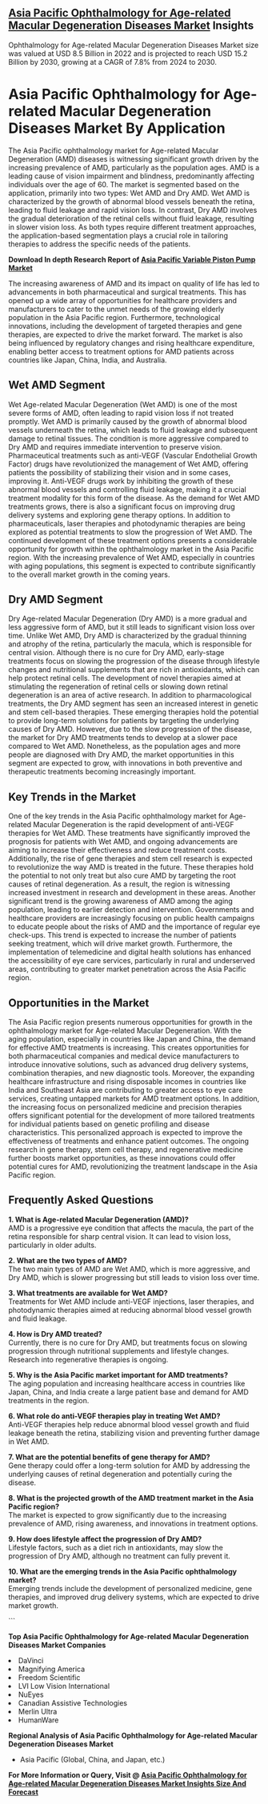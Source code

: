 <h2><a href="https://www.verifiedmarketreports.com/download-sample/?rid=387466&amp;utm_source=Github-Feb&amp;utm_medium=225" target="_blank">Asia Pacific Ophthalmology for Age-related Macular Degeneration Diseases Market</a> Insights</h2><p>Ophthalmology for Age-related Macular Degeneration Diseases Market size was valued at USD 8.5 Billion in 2022 and is projected to reach USD 15.2 Billion by 2030, growing at a CAGR of 7.8% from 2024 to 2030.</p><p><h1>Asia Pacific Ophthalmology for Age-related Macular Degeneration Diseases Market By Application</h1> <p>The Asia Pacific ophthalmology market for Age-related Macular Degeneration (AMD) diseases is witnessing significant growth driven by the increasing prevalence of AMD, particularly as the population ages. AMD is a leading cause of vision impairment and blindness, predominantly affecting individuals over the age of 60. The market is segmented based on the application, primarily into two types: Wet AMD and Dry AMD. Wet AMD is characterized by the growth of abnormal blood vessels beneath the retina, leading to fluid leakage and rapid vision loss. In contrast, Dry AMD involves the gradual deterioration of the retinal cells without fluid leakage, resulting in slower vision loss. As both types require different treatment approaches, the application-based segmentation plays a crucial role in tailoring therapies to address the specific needs of the patients. <p><strong>Download In depth Research Report of <a href="https://www.verifiedmarketreports.com/download-sample/?rid=236118&amp;utm_source=Pulse-Dec&amp;utm_medium=225" target="_blank">Asia Pacific Variable Piston Pump Market</a></strong></p> The increasing awareness of AMD and its impact on quality of life has led to advancements in both pharmaceutical and surgical treatments. This has opened up a wide array of opportunities for healthcare providers and manufacturers to cater to the unmet needs of the growing elderly population in the Asia Pacific region. Furthermore, technological innovations, including the development of targeted therapies and gene therapies, are expected to drive the market forward. The market is also being influenced by regulatory changes and rising healthcare expenditure, enabling better access to treatment options for AMD patients across countries like Japan, China, India, and Australia. <h2>Wet AMD Segment</h2> <p>Wet Age-related Macular Degeneration (Wet AMD) is one of the most severe forms of AMD, often leading to rapid vision loss if not treated promptly. Wet AMD is primarily caused by the growth of abnormal blood vessels underneath the retina, which leads to fluid leakage and subsequent damage to retinal tissues. The condition is more aggressive compared to Dry AMD and requires immediate intervention to preserve vision. Pharmaceutical treatments such as anti-VEGF (Vascular Endothelial Growth Factor) drugs have revolutionized the management of Wet AMD, offering patients the possibility of stabilizing their vision and in some cases, improving it. Anti-VEGF drugs work by inhibiting the growth of these abnormal blood vessels and controlling fluid leakage, making it a crucial treatment modality for this form of the disease. As the demand for Wet AMD treatments grows, there is also a significant focus on improving drug delivery systems and exploring gene therapy options. In addition to pharmaceuticals, laser therapies and photodynamic therapies are being explored as potential treatments to slow the progression of Wet AMD. The continued development of these treatment options presents a considerable opportunity for growth within the ophthalmology market in the Asia Pacific region. With the increasing prevalence of Wet AMD, especially in countries with aging populations, this segment is expected to contribute significantly to the overall market growth in the coming years.</p> <h2>Dry AMD Segment</h2> <p>Dry Age-related Macular Degeneration (Dry AMD) is a more gradual and less aggressive form of AMD, but it still leads to significant vision loss over time. Unlike Wet AMD, Dry AMD is characterized by the gradual thinning and atrophy of the retina, particularly the macula, which is responsible for central vision. Although there is no cure for Dry AMD, early-stage treatments focus on slowing the progression of the disease through lifestyle changes and nutritional supplements that are rich in antioxidants, which can help protect retinal cells. The development of novel therapies aimed at stimulating the regeneration of retinal cells or slowing down retinal degeneration is an area of active research. In addition to pharmacological treatments, the Dry AMD segment has seen an increased interest in genetic and stem cell-based therapies. These emerging therapies hold the potential to provide long-term solutions for patients by targeting the underlying causes of Dry AMD. However, due to the slow progression of the disease, the market for Dry AMD treatments tends to develop at a slower pace compared to Wet AMD. Nonetheless, as the population ages and more people are diagnosed with Dry AMD, the market opportunities in this segment are expected to grow, with innovations in both preventive and therapeutic treatments becoming increasingly important.</p> <h2>Key Trends in the Market</h2> <p>One of the key trends in the Asia Pacific ophthalmology market for Age-related Macular Degeneration is the rapid development of anti-VEGF therapies for Wet AMD. These treatments have significantly improved the prognosis for patients with Wet AMD, and ongoing advancements are aiming to increase their effectiveness and reduce treatment costs. Additionally, the rise of gene therapies and stem cell research is expected to revolutionize the way AMD is treated in the future. These therapies hold the potential to not only treat but also cure AMD by targeting the root causes of retinal degeneration. As a result, the region is witnessing increased investment in research and development in these areas. Another significant trend is the growing awareness of AMD among the aging population, leading to earlier detection and intervention. Governments and healthcare providers are increasingly focusing on public health campaigns to educate people about the risks of AMD and the importance of regular eye check-ups. This trend is expected to increase the number of patients seeking treatment, which will drive market growth. Furthermore, the implementation of telemedicine and digital health solutions has enhanced the accessibility of eye care services, particularly in rural and underserved areas, contributing to greater market penetration across the Asia Pacific region.</p> <h2>Opportunities in the Market</h2> <p>The Asia Pacific region presents numerous opportunities for growth in the ophthalmology market for Age-related Macular Degeneration. With the aging population, especially in countries like Japan and China, the demand for effective AMD treatments is increasing. This creates opportunities for both pharmaceutical companies and medical device manufacturers to introduce innovative solutions, such as advanced drug delivery systems, combination therapies, and new diagnostic tools. Moreover, the expanding healthcare infrastructure and rising disposable incomes in countries like India and Southeast Asia are contributing to greater access to eye care services, creating untapped markets for AMD treatment options. In addition, the increasing focus on personalized medicine and precision therapies offers significant potential for the development of more tailored treatments for individual patients based on genetic profiling and disease characteristics. This personalized approach is expected to improve the effectiveness of treatments and enhance patient outcomes. The ongoing research in gene therapy, stem cell therapy, and regenerative medicine further boosts market opportunities, as these innovations could offer potential cures for AMD, revolutionizing the treatment landscape in the Asia Pacific region.</p> <h2>Frequently Asked Questions</h2> <p><strong>1. What is Age-related Macular Degeneration (AMD)?</strong><br>AMD is a progressive eye condition that affects the macula, the part of the retina responsible for sharp central vision. It can lead to vision loss, particularly in older adults.</p> <p><strong>2. What are the two types of AMD?</strong><br>The two main types of AMD are Wet AMD, which is more aggressive, and Dry AMD, which is slower progressing but still leads to vision loss over time.</p> <p><strong>3. What treatments are available for Wet AMD?</strong><br>Treatments for Wet AMD include anti-VEGF injections, laser therapies, and photodynamic therapies aimed at reducing abnormal blood vessel growth and fluid leakage.</p> <p><strong>4. How is Dry AMD treated?</strong><br>Currently, there is no cure for Dry AMD, but treatments focus on slowing progression through nutritional supplements and lifestyle changes. Research into regenerative therapies is ongoing.</p> <p><strong>5. Why is the Asia Pacific market important for AMD treatments?</strong><br>The aging population and increasing healthcare access in countries like Japan, China, and India create a large patient base and demand for AMD treatments in the region.</p> <p><strong>6. What role do anti-VEGF therapies play in treating Wet AMD?</strong><br>Anti-VEGF therapies help reduce abnormal blood vessel growth and fluid leakage beneath the retina, stabilizing vision and preventing further damage in Wet AMD.</p> <p><strong>7. What are the potential benefits of gene therapy for AMD?</strong><br>Gene therapy could offer a long-term solution for AMD by addressing the underlying causes of retinal degeneration and potentially curing the disease.</p> <p><strong>8. What is the projected growth of the AMD treatment market in the Asia Pacific region?</strong><br>The market is expected to grow significantly due to the increasing prevalence of AMD, rising awareness, and innovations in treatment options.</p> <p><strong>9. How does lifestyle affect the progression of Dry AMD?</strong><br>Lifestyle factors, such as a diet rich in antioxidants, may slow the progression of Dry AMD, although no treatment can fully prevent it.</p> <p><strong>10. What are the emerging trends in the Asia Pacific ophthalmology market?</strong><br>Emerging trends include the development of personalized medicine, gene therapies, and improved drug delivery systems, which are expected to drive market growth.</p> ```</p><p><strong>Top Asia Pacific Ophthalmology for Age-related Macular Degeneration Diseases Market Companies</strong></p><div data-test-id=""><p><li>DaVinci</li><li> Magnifying America</li><li> Freedom Scientific</li><li> LVI Low Vision International</li><li> NuEyes</li><li> Canadian Assistive Technologies</li><li> Merlin Ultra</li><li> HumanWare</li></p><div><strong>Regional Analysis of&nbsp;Asia Pacific Ophthalmology for Age-related Macular Degeneration Diseases Market</strong></div><ul><li dir="ltr"><p dir="ltr">Asia Pacific (Global, China, and Japan, etc.)</p></li></ul><p><strong>For More Information or Query, Visit @&nbsp;</strong><strong><a href="https://www.verifiedmarketreports.com/product/ophthalmology-for-age-related-macular-degeneration-diseases-market/?utm_source=Github-Feb&amp;utm_medium=225" target="_blank">Asia Pacific Ophthalmology for Age-related Macular Degeneration Diseases Market Insights Size And Forecast</a></strong></p></div><h2>&nbsp;</h2><div data-test-id="">&nbsp;</div>
